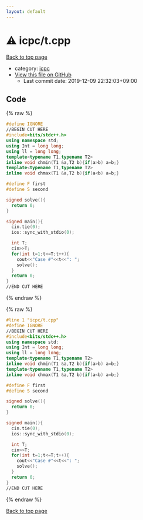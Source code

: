 ```yaml
---
layout: default
---
```


<!-- mathjax config similar to math.stackexchange -->
<script type="text/javascript" async
  src="https://cdnjs.cloudflare.com/ajax/libs/mathjax/2.7.5/MathJax.js?config=TeX-MML-AM_CHTML">
</script>
<script type="text/x-mathjax-config">
  MathJax.Hub.Config({
    TeX: { equationNumbers: { autoNumber: "AMS" }},
    tex2jax: {
      inlineMath: [ ['$','$'] ],
      processEscapes: true
    },
    "HTML-CSS": { matchFontHeight: false },
    displayAlign: "left",
    displayIndent: "2em"
  });
</script>

<script type="text/javascript" src="https://cdnjs.cloudflare.com/ajax/libs/jquery/3.4.1/jquery.min.js"></script>
<script src="https://cdn.jsdelivr.net/npm/jquery-balloon-js@1.1.2/jquery.balloon.min.js" integrity="sha256-ZEYs9VrgAeNuPvs15E39OsyOJaIkXEEt10fzxJ20+2I=" crossorigin="anonymous"></script>
<script type="text/javascript" src="../../assets/js/copy-button.js"></script>
<link rel="stylesheet" href="../../assets/css/copy-button.css" />


# :warning: icpc/t.cpp

<a href="../../index.html">Back to top page</a>

* category: <a href="../../index.html#2d899f8d163502b12eb4a60069f80c1c">icpc</a>
* <a href="{{ site.github.repository_url }}/blob/master/icpc/t.cpp">View this file on GitHub</a>
    - Last commit date: 2019-12-09 22:32:03+09:00




## Code

<a id="unbundled"></a>
{% raw %}
```cpp
#define IGNORE
//BEGIN CUT HERE
#include<bits/stdc++.h>
using namespace std;
using Int = long long;
using ll = long long;
template<typename T1,typename T2>
inline void chmin(T1 &a,T2 b){if(a>b) a=b;}
template<typename T1,typename T2>
inline void chmax(T1 &a,T2 b){if(a<b) a=b;}

#define F first
#define S second

signed solve(){
  return 0;
}

signed main(){
  cin.tie(0);
  ios::sync_with_stdio(0);

  int T;
  cin>>T;
  for(int t=1;t<=T;t++){
    cout<<"Case #"<<t<<": ";
    solve();
  }
  return 0;
}
//END CUT HERE

```
{% endraw %}

<a id="bundled"></a>
{% raw %}
```cpp
#line 1 "icpc/t.cpp"
#define IGNORE
//BEGIN CUT HERE
#include<bits/stdc++.h>
using namespace std;
using Int = long long;
using ll = long long;
template<typename T1,typename T2>
inline void chmin(T1 &a,T2 b){if(a>b) a=b;}
template<typename T1,typename T2>
inline void chmax(T1 &a,T2 b){if(a<b) a=b;}

#define F first
#define S second

signed solve(){
  return 0;
}

signed main(){
  cin.tie(0);
  ios::sync_with_stdio(0);

  int T;
  cin>>T;
  for(int t=1;t<=T;t++){
    cout<<"Case #"<<t<<": ";
    solve();
  }
  return 0;
}
//END CUT HERE

```
{% endraw %}

<a href="../../index.html">Back to top page</a>

